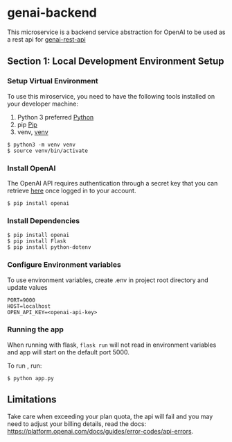 # genai-backend

This microservice is a backend service abstraction for OpenAI to be used as a
rest api for [genai-rest-api](https://github.com/tashanemclean/genai-rest-api)

## Section 1: Local Development Environment Setup

### Setup Virtual Environment

To use this miroservice, you need to have the following tools installed on your
developer machine:

1. Python 3 preferred [Python](https://www.python.org/)
2. pip [Pip](https://pypi.org/project/pip/)
3. venv, [venv](https://docs.python.org/3/library/venv.html)

```
$ python3 -m venv venv
$ source venv/bin/activate
```

### Install OpenAI

The OpenAI API requires authentication through a secret key that you can
retrieve [here](https://platform.openai.com/api-keys) once logged in to your
account.

```
$ pip install openai
```

### Install Dependencies

```
$ pip install openai
$ pip install Flask
$ pip install python-dotenv
```

### Configure Environment variables

To use environment variables, create .env in project root directory and update
values

```
PORT=9000
HOST=localhost
OPEN_API_KEY=<openai-api-key>
```

### Running the app

When running with flask, `flask run` will not read in environment variables and
app will start on the default port 5000.

To run , run:

```
$ python app.py
```

## Limitations

Take care when exceeding your plan quota, the api will fail and you may need to
adjust your billing details, read the docs:
https://platform.openai.com/docs/guides/error-codes/api-errors.
